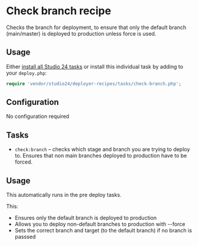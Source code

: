 # Check branch recipe

Checks the branch for deployment, to ensure that only the default branch (main/master) is deployed to production unless force is used.

## Usage

Either [install all Studio 24 tasks](../installation.md) or install this individual task by adding to your `deploy.php`:

```php
require 'vendor/studio24/deployer-recipes/tasks/check-branch.php';
```

## Configuration
No configuration required

## Tasks

- `check:branch` – checks which stage and branch you are trying to deploy to. Ensures that non main branches deployed to production have to be forced.

## Usage

This automatically runs in the pre deploy tasks.

This:
* Ensures only the default branch is deployed to production
* Allows you to deploy non-default branches to production with --force
* Sets the correct branch and target (to the default branch) if no branch is passsed
